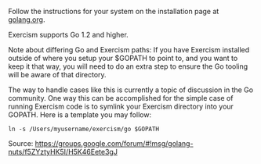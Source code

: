 Follow the instructions for your system on the installation page at [golang.org](http://golang.org/doc/install).

Exercism supports Go 1.2 and higher.

Note about differing Go and Exercism paths: If you have Exercism installed outside of where you setup your $GOPATH to point to, and you want to keep it that way, you will need to do an extra step to ensure the Go tooling will be aware of that directory.

The way to handle cases like this is currently a topic of discussion in the Go community. One way this can be accomplished for the simple case of running Exercism code is to symlink your Exercism directory into your GOPATH. Here is a template you may follow:

`ln -s /Users/myusername/exercism/go $GOPATH`

Source:
https://groups.google.com/forum/#!msg/golang-nuts/f5ZYztyHK5I/H5K46Eete3gJ
